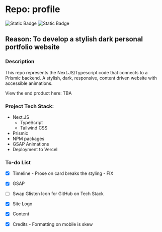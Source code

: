 # Repo: profile
![Static Badge](https://img.shields.io/badge/Dev_status-Development-green)
![Static Badge](https://img.shields.io/badge/Test_status-Untested-red)

## Reason: To develop a stylish dark personal portfolio website 

### Description
This repo represents the Next.JS/Typescript code that connects to a Prismic backend.
A stylish, dark, responsive, content driven website with accessible animations. 

View the end product here: TBA

### Project Tech Stack:

- Next.JS
  - TypeScript
  - Tailwind CSS
- Prismic
- NPM packages
- GSAP Animations
- Deployment to Vercel

### To-do List

- [X] Timeline - Prose on card breaks the styling - FIX
- [X] GSAP
- [ ] Swap Glisten Icon for GitHub on Tech Stack
- [X] Site Logo
- [X] Content
- [X] Credits - Formatting on mobile is skew

